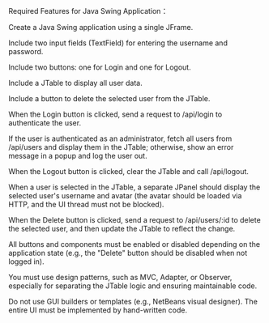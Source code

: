 Required Features for Java Swing Application：

Create a Java Swing application using a single JFrame.

Include two input fields (TextField) for entering the username and password.

Include two buttons: one for Login and one for Logout.

Include a JTable to display all user data.

Include a button to delete the selected user from the JTable.

When the Login button is clicked, send a request to /api/login to authenticate the user.

If the user is authenticated as an administrator, fetch all users from /api/users and display them in the JTable; otherwise, show an error message in a popup and log the user out.

When the Logout button is clicked, clear the JTable and call /api/logout.

When a user is selected in the JTable, a separate JPanel should display the selected user's username and avatar (the avatar should be loaded via HTTP, and the UI thread must not be blocked).

When the Delete button is clicked, send a request to /api/users/:id to delete the selected user, and then update the JTable to reflect the change.

All buttons and components must be enabled or disabled depending on the application state (e.g., the "Delete" button should be disabled when not logged in).

You must use design patterns, such as MVC, Adapter, or Observer, especially for separating the JTable logic and ensuring maintainable code.

Do not use GUI builders or templates (e.g., NetBeans visual designer). The entire UI must be implemented by hand-written code.